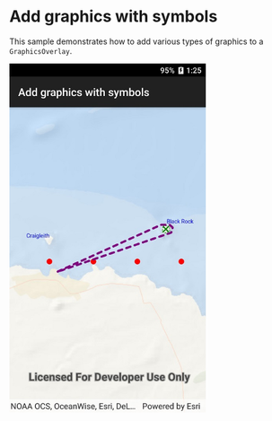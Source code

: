 # Add graphics with symbols

This sample demonstrates how to add various types of graphics to a `GraphicsOverlay`.

<img src="AddGraphicsWithSymbols.jpg" width="350"/>
